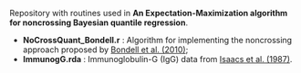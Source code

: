 Repository with routines used in **An Expectation-Maximization algorithm for noncrossing Bayesian quantile regression**.  

- **NoCrossQuant_Bondell.r** : Algorithm for implementing the noncrossing approach proposed by [Bondell et al. (2010)](https://doi.org/10.1093/biomet/asq048); 
- **ImmunogG.rda** : Immunoglobulin-G (IgG) data from [Isaacs et al. (1987)](https://doi.org/10.1136/jcp.36.10.1193).
